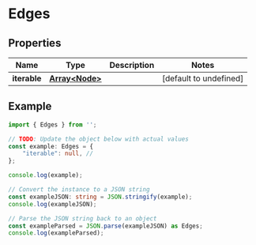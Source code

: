 
# Edges


## Properties

Name | Type | Description | Notes
------------ | ------------- | ------------- | -------------
**iterable** | [**Array&lt;Node&gt;**](Node) |  | [default to undefined]

## Example

```typescript
import { Edges } from '';

// TODO: Update the object below with actual values
const example: Edges = {
    "iterable": null, // 
};

console.log(example);

// Convert the instance to a JSON string
const exampleJSON: string = JSON.stringify(example);
console.log(exampleJSON);

// Parse the JSON string back to an object
const exampleParsed = JSON.parse(exampleJSON) as Edges;
console.log(exampleParsed);
```




